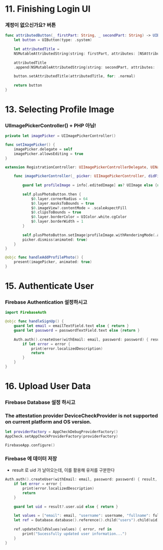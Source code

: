 # **11. Finishing Login UI**

### 계정이 없으신가요? 버튼

```swift
func attributedButton(_ firstPart: String, _ secondPart: String) -> UIButton {
    let button = UIButton(type: .system)
    
    let attributedTitle = 
    NSMutableAttributedString(string: firstPart, attributes: [NSAttributedString.Key.font: UIFont.systemFont(ofSize: 16), NSAttributedString.Key.foregroundColor: UIColor.white ])
    
    attributedTitle
    .append(NSMutableAttributedString(string: secondPart, attributes: [NSAttributedString.Key.font: UIFont.boldSystemFont(ofSize: 16), NSAttributedString.Key.foregroundColor: UIColor.white ]))
    
    button.setAttributedTitle(attributedTitle, for: .normal)
    
    return button
}
```

# 13. Selecting Profile Image

### UIImagePickerController() + PHP 아님!

```swift
private let imagePicker = UIImagePickerController()

func setImagePicker() {
    imagePicker.delegate = self
    imagePicker.allowsEditing = true
}

extension RegistrationController: UIImagePickerControllerDelegate, UINavigationControllerDelegate {
    
    func imagePickerController(_ picker: UIImagePickerController, didFinishPickingMediaWithInfo info: [UIImagePickerController.InfoKey : Any]) {
        
        guard let profileImage = info[.editedImage] as? UIImage else {return}
        
        self.plusPhotoButton.then {
            $0.layer.cornerRadius = 64
            $0.layer.masksToBounds = true
            $0.imageView?.contentMode = .scaleAspectFill
            $0.clipsToBounds = true
            $0.layer.borderColor = UIColor.white.cgColor
            $0.layer.borderWidth = 1
        }
        
        self.plusPhotoButton.setImage(profileImage.withRenderingMode(.alwaysOriginal), for: .normal)
        picker.dismiss(animated: true)
    }
}

@objc func handleAddProfilePhoto() {
    present(imagePicker, animated: true)
}
```

# 15. Authenticate User

### Firebase Authentication 설정하시고

```swift
import FirebaseAuth

@objc func handleSignUp() {
    guard let email = emailTextField.text else { return }
    guard let password = passwordTextField.text else {return }
    
    Auth.auth().createUser(withEmail: email, password: password) { result, error in
        if let error = error {
            print(error.localizedDescription)
            return
        }
    }
}
```

# **16. Upload User Data**

### Firebase Database 설정 하시고

### The attestation provider DeviceCheckProvider is not supported on current platform and OS version.

```swift
let providerFactory = AppCheckDebugProviderFactory()
AppCheck.setAppCheckProviderFactory(providerFactory)

FirebaseApp.configure()
```

### Firebase 에 데이터 저장

- result 로 uid 가 날아오는데, 이를 활용해 유저를 구분한다

```swift
Auth.auth().createUser(withEmail: email, password: password) { result, error in
    if let error = error {
        print(error.localizedDescription)
        return
    }
    
    guard let uid = result?.user.uid else { return }
    
    let values = ["email": email, "username": username, "fullname": fullName]
    let ref = Database.database().reference().child("users").child(uid)
    
    ref.updateChildValues(values) { error, ref in
        print("Sucessfully updated user information...")
    }
}
```


